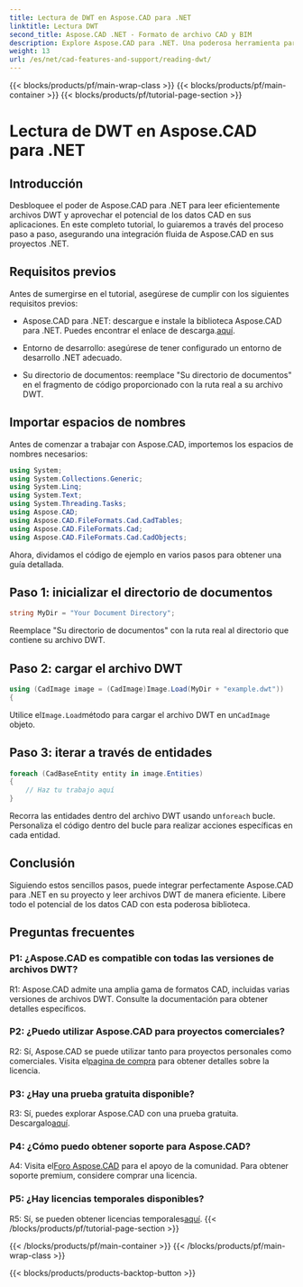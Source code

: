 ```yaml
---
title: Lectura de DWT en Aspose.CAD para .NET
linktitle: Lectura DWT
second_title: Aspose.CAD .NET - Formato de archivo CAD y BIM
description: Explore Aspose.CAD para .NET. Una poderosa herramienta para leer archivos DWT sin esfuerzo. Aumente su integración de datos CAD con nuestro tutorial fácil de usar.
weight: 13
url: /es/net/cad-features-and-support/reading-dwt/
---
```


{{< blocks/products/pf/main-wrap-class >}}
{{< blocks/products/pf/main-container >}}
{{< blocks/products/pf/tutorial-page-section >}}

# Lectura de DWT en Aspose.CAD para .NET

## Introducción

Desbloquee el poder de Aspose.CAD para .NET para leer eficientemente archivos DWT y aprovechar el potencial de los datos CAD en sus aplicaciones. En este completo tutorial, lo guiaremos a través del proceso paso a paso, asegurando una integración fluida de Aspose.CAD en sus proyectos .NET.

## Requisitos previos

Antes de sumergirse en el tutorial, asegúrese de cumplir con los siguientes requisitos previos:

-  Aspose.CAD para .NET: descargue e instale la biblioteca Aspose.CAD para .NET. Puedes encontrar el enlace de descarga.[aquí](https://releases.aspose.com/cad/net/).

- Entorno de desarrollo: asegúrese de tener configurado un entorno de desarrollo .NET adecuado.

- Su directorio de documentos: reemplace "Su directorio de documentos" en el fragmento de código proporcionado con la ruta real a su archivo DWT.

## Importar espacios de nombres

Antes de comenzar a trabajar con Aspose.CAD, importemos los espacios de nombres necesarios:

```csharp
using System;
using System.Collections.Generic;
using System.Linq;
using System.Text;
using System.Threading.Tasks;
using Aspose.CAD;
using Aspose.CAD.FileFormats.Cad.CadTables;
using Aspose.CAD.FileFormats.Cad;
using Aspose.CAD.FileFormats.Cad.CadObjects;
```

Ahora, dividamos el código de ejemplo en varios pasos para obtener una guía detallada.

## Paso 1: inicializar el directorio de documentos

```csharp
string MyDir = "Your Document Directory";
```

Reemplace "Su directorio de documentos" con la ruta real al directorio que contiene su archivo DWT.

## Paso 2: cargar el archivo DWT

```csharp
using (CadImage image = (CadImage)Image.Load(MyDir + "example.dwt"))
{
```

 Utilice el`Image.Load`método para cargar el archivo DWT en un`CadImage` objeto.

## Paso 3: iterar a través de entidades

```csharp
foreach (CadBaseEntity entity in image.Entities)
{
    // Haz tu trabajo aquí
}
```

 Recorra las entidades dentro del archivo DWT usando un`foreach` bucle. Personaliza el código dentro del bucle para realizar acciones específicas en cada entidad.

## Conclusión

Siguiendo estos sencillos pasos, puede integrar perfectamente Aspose.CAD para .NET en su proyecto y leer archivos DWT de manera eficiente. Libere todo el potencial de los datos CAD con esta poderosa biblioteca.

## Preguntas frecuentes

### P1: ¿Aspose.CAD es compatible con todas las versiones de archivos DWT?

R1: Aspose.CAD admite una amplia gama de formatos CAD, incluidas varias versiones de archivos DWT. Consulte la documentación para obtener detalles específicos.

### P2: ¿Puedo utilizar Aspose.CAD para proyectos comerciales?

 R2: Sí, Aspose.CAD se puede utilizar tanto para proyectos personales como comerciales. Visita el[pagina de compra](https://purchase.aspose.com/buy) para obtener detalles sobre la licencia.

### P3: ¿Hay una prueba gratuita disponible?

 R3: Sí, puedes explorar Aspose.CAD con una prueba gratuita. Descargalo[aquí](https://releases.aspose.com/).

### P4: ¿Cómo puedo obtener soporte para Aspose.CAD?

 A4: Visita el[Foro Aspose.CAD](https://forum.aspose.com/c/cad/19) para el apoyo de la comunidad. Para obtener soporte premium, considere comprar una licencia.

### P5: ¿Hay licencias temporales disponibles?

 R5: Sí, se pueden obtener licencias temporales[aquí](https://purchase.aspose.com/temporary-license/).
{{< /blocks/products/pf/tutorial-page-section >}}

{{< /blocks/products/pf/main-container >}}
{{< /blocks/products/pf/main-wrap-class >}}

{{< blocks/products/products-backtop-button >}}
